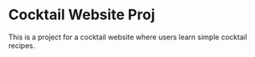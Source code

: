 # Cocktail Website Proj
This is a project for a cocktail website where users learn simple cocktail recipes.
